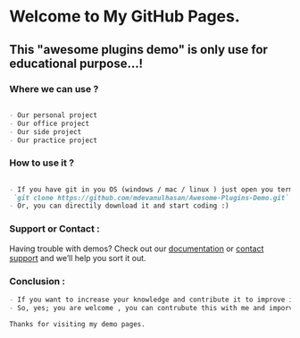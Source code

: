 # Welcome to My GitHub Pages.

## This "awesome plugins demo" is only use for educational purpose...!

### Where we can use ?

```markdown

- Our personal project
- Our office project
- Our side project
- Our practice project

```
### How to use it ?

```markdown

- If you have git in you OS (windows / mac / linux ) just open you terminal(mac/linux) or cmd(windows) and type
 `git clone https://github.com/mdevanulhasan/Awesome-Plugins-Demo.git`
- Or, you can directily download it and start coding :)

```
### Support or Contact :

Having trouble with demos? Check out our [documentation](https://mdevanulhasan.blogspot.com) or [contact support](https://mdevanulhasan@gmail.com) and we’ll help you sort it out.

### Conclusion :

```markdown
- If you want to increase your knowledge and contribute it to improve it more.
- So, yes; you are welcome , you can contrubute this with me and imporve this demos.
```

``` Thanks for visiting my demo pages. ```
